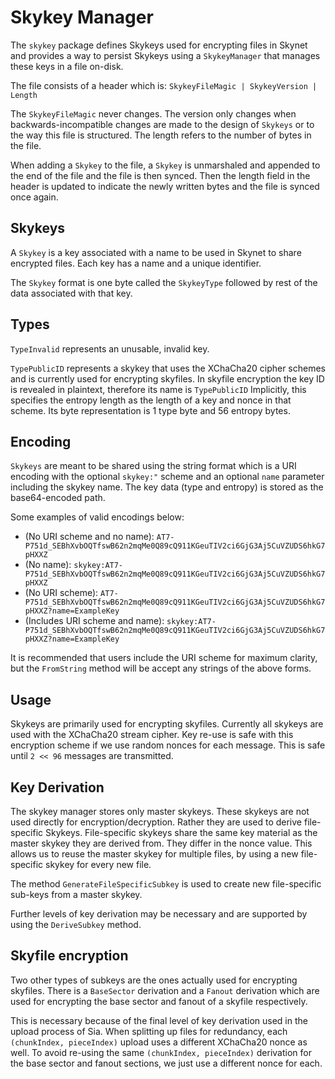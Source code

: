 # Skykey Manager
The `skykey` package defines Skykeys used for encrypting files in Skynet and
provides a way to persist Skykeys using a `SkykeyManager` that manages these
keys in a file on-disk.

The file consists of a header which is:
  `SkykeyFileMagic | SkykeyVersion | Length`

The `SkykeyFileMagic` never changes. The version only changes when
backwards-incompatible changes are made to the design of `Skykeys` or to the way
this file is structured. The length refers to the number of bytes in the file.

When adding a `Skykey` to the file, a `Skykey` is unmarshaled and appended to
the end of the file and the file is then synced. Then the length field in the
header is updated to indicate the newly written bytes and the file is synced
once again.

## Skykeys
A `Skykey` is a key associated with a name to be used in Skynet to share
encrypted files. Each key has a name and a unique identifier.

The `Skykey` format is one byte called the `SkykeyType` followed by rest of the
data associated with that key.

## Types

`TypeInvalid` represents an unusable, invalid key.

`TypePublicID` represents a skykey that uses the XChaCha20 cipher schemes and is
currently used for encrypting skyfiles. In skyfile encryption the key ID is
revealed in plaintext, therefore its name is `TypePublicID` Implicitly, this
specifies the entropy length as the length of a key and nonce in that scheme.
Its byte representation is 1 type byte and 56 entropy bytes.

## Encoding

`Skykeys` are meant to be shared using the string format which is a URI encoding
with the optional `skykey:"` scheme and an optional `name` parameter including
the skykey name. The key data (type and entropy) is stored as the base64-encoded
path.

Some examples of valid encodings below:
- (No URI scheme and no name): `AT7-P751d_SEBhXvbOQTfswB62n2mqMe0Q89cQ911KGeuTIV2ci6GjG3Aj5CuVZUDS6hkG7pHXXZ`
- (No name): `skykey:AT7-P751d_SEBhXvbOQTfswB62n2mqMe0Q89cQ911KGeuTIV2ci6GjG3Aj5CuVZUDS6hkG7pHXXZ`
- (No URI scheme): `AT7-P751d_SEBhXvbOQTfswB62n2mqMe0Q89cQ911KGeuTIV2ci6GjG3Aj5CuVZUDS6hkG7pHXXZ?name=ExampleKey`
- (Includes URI scheme and name): `skykey:AT7-P751d_SEBhXvbOQTfswB62n2mqMe0Q89cQ911KGeuTIV2ci6GjG3Aj5CuVZUDS6hkG7pHXXZ?name=ExampleKey`

It is recommended that users include the URI scheme for maximum clarity, but the
`FromString` method will be accept any strings of the above forms.


## Usage

Skykeys are primarily used for encrypting skyfiles. Currently all skykeys are used with the 
XChaCha20 stream cipher. Key re-use is safe with this encryption scheme if we
use random nonces for each message. This is safe until `2 << 96` messages are
transmitted.

## Key Derivation

The skykey manager stores only master skykeys. These skykeys are not used
directly for encryption/decryption. Rather they are used to derive file-specific
Skykeys. File-specific skykeys share the same key material as the master skykey
they are derived from. They differ in the nonce value. This allows us to reuse
the master skykey for multiple files, by using a new file-specific skykey for
every new file. 

The method `GenerateFileSpecificSubkey` is used to create new file-specific
sub-keys from a master skykey. 

Further levels of key derivation may be necessary and are supported by using the
`DeriveSubkey` method.

## Skyfile encryption
Two other types of subkeys are the ones actually used for encrypting skyfiles.
There is a `BaseSector` derivation and a `Fanout` derivation which are used for
encrypting the base sector and fanout of a skyfile respectively. 

This is necessary because of the final level of key derivation used in the upload
process of Sia. When splitting up files for redundancy, each `(chunkIndex,
pieceIndex)` upload uses a different XChaCha20 nonce as well. To avoid re-using
the same `(chunkIndex, pieceIndex)` derivation for the base sector and fanout
sections, we just use a different nonce for each.
